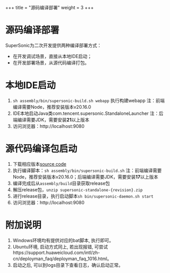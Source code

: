 +++
title = "源码编译部署"
weight = 3
+++

# 源码编译部署

SuperSonic为二次开发提供两种编译部署方式：
- 在开发调试场景，直接从本地IDE启动；
- 在开发部署场景，从源代码编译打包。

# 本地IDE启动

1. `sh assembly/bin/supersonic-build.sh webapp` 执行构建webapp
注：前端编译需要Node，推荐安装版本v20.16.0
2. IDE本地启动Java类com.tencent.supersonic.StandaloneLauncher
注：后端编译需要JDK，需要安装**21**以上版本
3. 访问浏览器：http://localhost:9080

# 源代码编译包启动

1. 下载相应版本[source code](https://github.com/tencentmusic/supersonic)
2. 执行编译脚本：`sh assembly/bin/supersonic-build.sh` 
注：前端编译需要Node，推荐安装版本v20.16.0；后端编译需要JDK，需要安装**17**以上版本
3. 编译完成后从`assembly/build`目录获取release包
4. 解压release包，`unzip supersonic-standalone-{revision}.zip`
5. 进行release目录，执行启动脚本`sh bin/supersonic-daemon.sh start`
6. 访问浏览器：http://localhost:9080

# 附加说明
1. Windows环境均有提供对应的bat脚本, 执行即可。
2. Ubuntu环境, 启动方式同上,  若出现报错, 可尝试https://support.huaweicloud.com/intl/zh-cn/deployman_faq/deployman_faq_1016.html。
3. 启动之后, 可以到logs目录下查看日志，确认启动正常。
